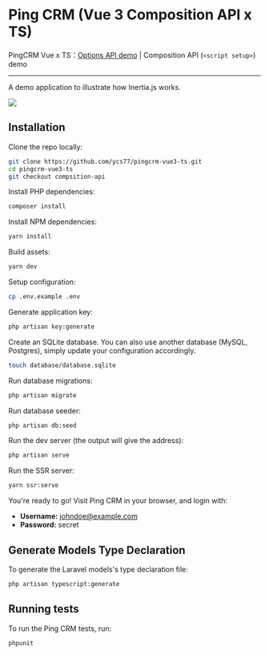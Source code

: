 # Ping CRM (Vue 3 Composition API x TS)

PingCRM Vue x TS：[Options API demo](https://github.com/ycs77/pingcrm-vue3-ts) | Composition API (`<script setup>`) demo

---

A demo application to illustrate how Inertia.js works.

![](https://raw.githubusercontent.com/inertiajs/pingcrm/master/screenshot.png)

## Installation

Clone the repo locally:

```sh
git clone https://github.com/ycs77/pingcrm-vue3-ts.git
cd pingcrm-vue3-ts
git checkout compsition-api
```

Install PHP dependencies:

```sh
composer install
```

Install NPM dependencies:

```sh
yarn install
```

Build assets:

```sh
yarn dev
```

Setup configuration:

```sh
cp .env.example .env
```

Generate application key:

```sh
php artisan key:generate
```

Create an SQLite database. You can also use another database (MySQL, Postgres), simply update your configuration accordingly.

```sh
touch database/database.sqlite
```

Run database migrations:

```sh
php artisan migrate
```

Run database seeder:

```sh
php artisan db:seed
```

Run the dev server (the output will give the address):

```sh
php artisan serve
```

Run the SSR server:

```sh
yarn ssr:serve
```

You're ready to go! Visit Ping CRM in your browser, and login with:

- **Username:** johndoe@example.com
- **Password:** secret

## Generate Models Type Declaration

To generate the Laravel models's type declaration file:

```sh
php artisan typescript:generate
```

## Running tests

To run the Ping CRM tests, run:

```
phpunit
```
